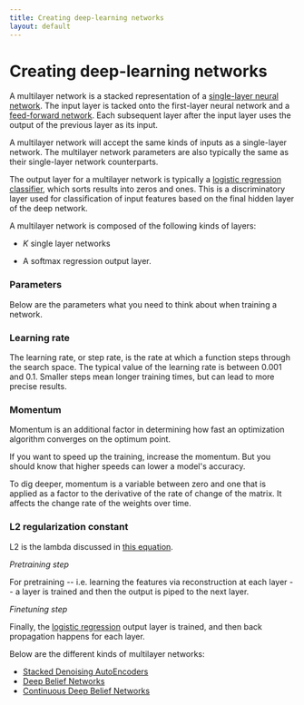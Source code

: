 ```yaml
---
title: Creating deep-learning networks
layout: default
---
```


# Creating deep-learning networks

A multilayer network is a stacked representation of a [single-layer neural network](./singlelayernetwork.html). The input layer is tacked onto the first-layer neural network and a [feed-forward network](./glossary.html#feedforward). Each subsequent layer after the input layer uses the output of the previous layer as its input.

A multilayer network will accept the same kinds of inputs as a single-layer network. The multilayer network parameters are also typically the same as their single-layer network counterparts.

The output layer for a multilayer network is typically a [logistic regression classifier](http://en.wikipedia.org/wiki/Multinomial_logistic_regression), which sorts results into zeros and ones. This is a discriminatory layer used for classification of input features based on the final hidden layer of the deep network. 

A multilayer network is composed of the following kinds of layers:

* *K* single layer networks 

* A softmax regression output layer.

### Parameters

Below are the parameters what you need to think about when training a network.

### Learning rate 

The learning rate, or step rate, is the rate at which a function steps through the search space. The typical value of the learning rate is between 0.001 and 0.1. Smaller steps mean longer training times, but can lead to more precise results. 

### Momentum 

Momentum is an additional factor in determining how fast an optimization algorithm converges on the optimum point. 

If you want to speed up the training, increase the momentum. But you should know that higher speeds can lower a model's accuracy. 

To dig deeper, momentum is a variable between zero and one that is applied as a factor to the derivative of the rate of change of the matrix. It affects the change rate of the weights over time. 

### L2 regularization constant 

L2 is the lambda discussed in [this equation](http://ufldl.stanford.edu/wiki/index.php/Backpropagation_Algorithm).

*Pretraining step*

For pretraining -- i.e. learning the features via reconstruction at each layer -- a layer is trained and then the output is piped to the next layer.

*Finetuning step*

Finally, the [logistic regression](http://en.wikipedia.org/wiki/Multinomial_logistic_regression) output layer is trained, and then back propagation happens for each layer.

Below are the different kinds of multilayer networks:

* [Stacked Denoising AutoEncoders](./stackeddenoisingautoencoder.html)
* [Deep Belief Networks](./deepbeliefnetwork.html)
* [Continuous Deep Belief Networks](./continuousdeepbeliefnetwork.html)
